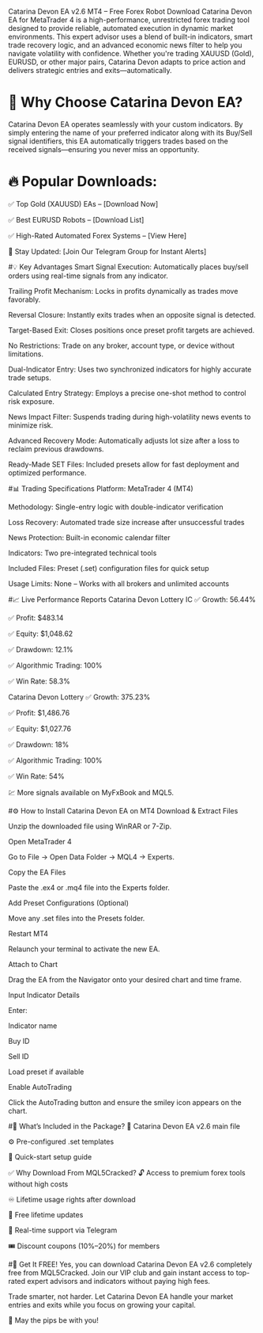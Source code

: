 Catarina Devon EA v2.6 MT4 – Free Forex Robot Download
Catarina Devon EA for MetaTrader 4 is a high-performance, unrestricted forex trading tool designed to provide reliable, automated execution in dynamic market environments. This expert advisor uses a blend of built-in indicators, smart trade recovery logic, and an advanced economic news filter to help you navigate volatility with confidence. Whether you're trading XAUUSD (Gold), EURUSD, or other major pairs, Catarina Devon adapts to price action and delivers strategic entries and exits—automatically.

# 🚀 Why Choose Catarina Devon EA?
Catarina Devon EA operates seamlessly with your custom indicators. By simply entering the name of your preferred indicator along with its Buy/Sell signal identifiers, this EA automatically triggers trades based on the received signals—ensuring you never miss an opportunity.

# 🔥 Popular Downloads:
✅ Top Gold (XAUUSD) EAs – [Download Now]

✅ Best EURUSD Robots – [Download List]

✅ High-Rated Automated Forex Systems – [View Here]

📲 Stay Updated: [Join Our Telegram Group for Instant Alerts]

#💡 Key Advantages
Smart Signal Execution: Automatically places buy/sell orders using real-time signals from any indicator.

Trailing Profit Mechanism: Locks in profits dynamically as trades move favorably.

Reversal Closure: Instantly exits trades when an opposite signal is detected.

Target-Based Exit: Closes positions once preset profit targets are achieved.

No Restrictions: Trade on any broker, account type, or device without limitations.

Dual-Indicator Entry: Uses two synchronized indicators for highly accurate trade setups.

Calculated Entry Strategy: Employs a precise one-shot method to control risk exposure.

News Impact Filter: Suspends trading during high-volatility news events to minimize risk.

Advanced Recovery Mode: Automatically adjusts lot size after a loss to reclaim previous drawdowns.

Ready-Made SET Files: Included presets allow for fast deployment and optimized performance.

#📊 Trading Specifications
Platform: MetaTrader 4 (MT4)

Methodology: Single-entry logic with double-indicator verification

Loss Recovery: Automated trade size increase after unsuccessful trades

News Protection: Built-in economic calendar filter

Indicators: Two pre-integrated technical tools

Included Files: Preset (.set) configuration files for quick setup

Usage Limits: None – Works with all brokers and unlimited accounts

#📈 Live Performance Reports
Catarina Devon Lottery IC
✅ Growth: 56.44%

✅ Profit: $483.14

✅ Equity: $1,048.62

✅ Drawdown: 12.1%

✅ Algorithmic Trading: 100%

✅ Win Rate: 58.3%

Catarina Devon Lottery
✅ Growth: 375.23%

✅ Profit: $1,486.76

✅ Equity: $1,027.76

✅ Drawdown: 18%

✅ Algorithmic Trading: 100%

✅ Win Rate: 54%

💹 More signals available on MyFxBook and MQL5.

#⚙️ How to Install Catarina Devon EA on MT4
Download & Extract Files

Unzip the downloaded file using WinRAR or 7-Zip.

Open MetaTrader 4

Go to File → Open Data Folder → MQL4 → Experts.

Copy the EA Files

Paste the .ex4 or .mq4 file into the Experts folder.

Add Preset Configurations (Optional)

Move any .set files into the Presets folder.

Restart MT4

Relaunch your terminal to activate the new EA.

Attach to Chart

Drag the EA from the Navigator onto your desired chart and time frame.

Input Indicator Details

Enter:

Indicator name

Buy ID

Sell ID

Load preset if available

Enable AutoTrading

Click the AutoTrading button and ensure the smiley icon appears on the chart.

#🎁 What’s Included in the Package?
📂 Catarina Devon EA v2.6 main file

⚙️ Pre-configured .set templates

📘 Quick-start setup guide

✅ Why Download From MQL5Cracked?
🔓 Access to premium forex tools without high costs

♾️ Lifetime usage rights after download

🔄 Free lifetime updates

💬 Real-time support via Telegram

🎟️ Discount coupons (10%–20%) for members

#🚨 Get It FREE!
Yes, you can download Catarina Devon EA v2.6 completely free from MQL5Cracked. Join our VIP club and gain instant access to top-rated expert advisors and indicators without paying high fees.


Trade smarter, not harder. Let Catarina Devon EA handle your market entries and exits while you focus on growing your capital.

🔗 May the pips be with you!


